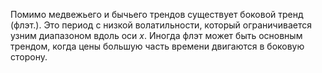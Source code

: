 Помимо медвежьего и бычьего трендов существует боковой тренд (флэт.). Это период с низкой волатильности, который ограничивается узним диапазоном вдоль оси $x$. Иногда флэт может быть основным трендом, когда цены большую часть времени двигаются в боковую сторону.